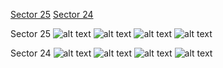 [Sector 25](#sector25)
[Sector 24](#sector24)

<a name = "sector25"></a>
Sector 25
![alt text](/images/HAT-P-02_Sector_25/HAT-P-02_Sector_25_a_TimeSeries.png)
![alt text](/images/HAT-P-02_Sector_25/HAT-P-02_Sector_25_b_FoldedLightCurve.png)
![alt text](/images/HAT-P-02_Sector_25/HAT-P-02_Sector_25_b_IndividualTransitsWithFit.png)
![alt text](/images/HAT-P-02_Sector_25/HAT-P-02_Sector_25_c_TimingResiduals.png)

<a name = "sector24"></a>
Sector 24
![alt text](/images/HAT-P-02_Sector_24/HAT-P-02_Sector_24_a_TimeSeries.png)
![alt text](/images/HAT-P-02_Sector_24/HAT-P-02_Sector_24_b_FoldedLightCurve.png)
![alt text](/images/HAT-P-02_Sector_24/HAT-P-02_Sector_24_b_IndividualTransitsWithFit.png)
![alt text](/images/HAT-P-02_Sector_24/HAT-P-02_Sector_24_c_TimingResiduals.png)

